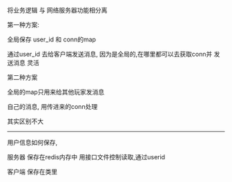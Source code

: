 将业务逻辑 与 网络服务器功能相分离

第一种方案:

全局保存 user_id 和 conn的map

通过user_id 去给客户端发送消息, 
因为是全局的,在哪里都可以去获取conn并 发送消息
灵活


第二种方案

全局的map只用来给其他玩家发消息

自己的消息, 用传进来的conn处理



其实区别不大







---


用户信息如何保存,

服务器
保存在redis内存中
用接口文件控制读取,通过userid

客户端
保存在类里